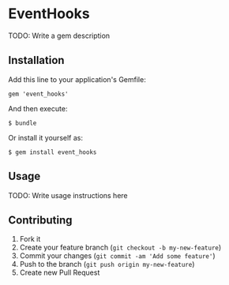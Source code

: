 # EventHooks

TODO: Write a gem description

## Installation

Add this line to your application's Gemfile:

    gem 'event_hooks'

And then execute:

    $ bundle

Or install it yourself as:

    $ gem install event_hooks

## Usage

TODO: Write usage instructions here

## Contributing

1. Fork it
2. Create your feature branch (`git checkout -b my-new-feature`)
3. Commit your changes (`git commit -am 'Add some feature'`)
4. Push to the branch (`git push origin my-new-feature`)
5. Create new Pull Request
